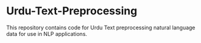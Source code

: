 # Urdu-Text-Preprocessing
This repository contains code for Urdu Text preprocessing natural language data for use in NLP applications.
